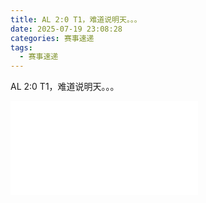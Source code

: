 ```yaml
---
title: AL 2:0 T1，难道说明天。。。
date: 2025-07-19 23:08:28
categories: 赛事速递
tags: 
  - 赛事速递
---
```

AL 2:0 T1，难道说明天。。。
<iframe src="//player.bilibili.com/player.html?isOutside=true&aid=114879553866472&bvid=BV15Du9znEWH&cid=31148805473&p=2" scrolling="no" border="0" frameborder="no" framespacing="0" allowfullscreen="true"></iframe>